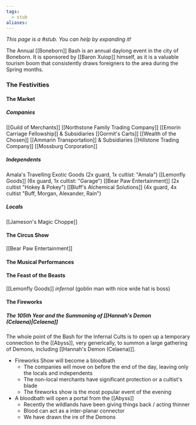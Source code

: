 ```yaml
---
tags:
  - stub
aliases:
---
```


*This page is a #stub. You can help by expanding it!*

The Annual [[Boneborn]] Bash is an annual daylong event in the city of Boneborn. It is sponsored by [[Baron Xuiop]] himself, as it is a valuable tourism boom that consistently draws foreigners to the area during the Spring months.

### The Festivities
#### The Market
##### Companies
[[Guild of Merchants]]
[[Northstone Family Trading Company]]
[[Emorin Carriage Fellowship]] & Subsidiaries
[[Gormit's Carts]]
[[Wealth of the Chosen]]
[[Ammarin Transportation]] & Subsidiaries
[[Hillstone Trading Company]]
[[Mossburg Corporation]]
##### Independents
Amala's Travelling Exotic Goods (2x guard, 1x cultist: "Amala")
[[Lemonfly Goods]] (6x guard, 1x cultist: "Garage")
[[Bear Paw Entertainment]] (2x cultist "Hokey & Pokey")
[[Bluff's Alchemical Solutions]] (4x guard, 4x cultist "Buff, Morgan, Alexander, Rain")
##### Locals
[[Jameson's Magic Choppe]]
#### The Circus Show
[[Bear Paw Entertainment]]
#### The Musical Performances
#### The Feast of the Beasts
[[Lemonfly Goods]] *infernal* (goblin man with nice wide hat is boss)
#### The Fireworks

##### The 105th Year and the Summoning of [[Hannah's Demon (Celaena)|Celaena]]
The whole point of the Bash for the Infernal Cults is to open up a temporary connection to the [[Abyss]], very generically, to summon a large gathering of Demons, including [[Hannah's Demon (Celaena)]]. 

- Fireworks Show will become a bloodbath
	- The companies will move on before the end of the day, leaving only the locals and independents
	- The non-local merchants have significant protection or a cultist's blade
	- The fireworks show is the most popular event of the evening
- A bloodbath will open a portal from the [[Abyss]]
	- Recently the wildlands have been giving things back / acting thinner
	- Blood can act as a inter-planar connector
	- We have drawn the ire of the Demons 